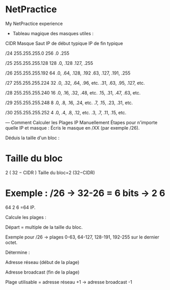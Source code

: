 # NetPractice
My NetPractice experience

- Tableau magique des masques utiles :

CIDR	Masque	Saut	IP de début typique	IP de fin typique

/24   255.255.255.0	256	    .0	.255

/25  	255.255.255.128	128	  .0, .128	.127, .255

/26  	255.255.255.192	64	  .0, .64, .128, .192	.63, .127, .191, .255

/27	  255.255.255.224	32	  .0, .32, .64, .96, etc.	.31, .63, .95, .127, etc.

/28	  255.255.255.240	16	  .0, .16, .32, .48, etc.	.15, .31, .47, .63, etc.

/29	  255.255.255.248	8	    .0, .8, .16, .24, etc.	.7, .15, .23, .31, etc.

/30	  255.255.255.252	4	    .0, .4, .8, .12, etc.	.3, .7, .11, .15, etc.

— Comment Calculer les Plages IP Manuellement
Étapes pour n'importe quelle IP et masque :
Écris le masque en /XX (par exemple /26).

Déduis la taille d'un bloc :

Taille du bloc
=
2
(
32
−
CIDR
)
Taille du bloc=2 
(32−CIDR)
 
Exemple : /26 → 32-26 = 6 bits → 
2
6
=
64
2 
6
 =64 IP.

Calcule les plages :

Départ = multiple de la taille du bloc.

Exemple pour /26 → plages 0-63, 64-127, 128-191, 192-255 sur le dernier octet.

Détermine :

Adresse réseau (début de la plage)

Adresse broadcast (fin de la plage)

Plage utilisable = adresse réseau +1 → adresse broadcast -1

